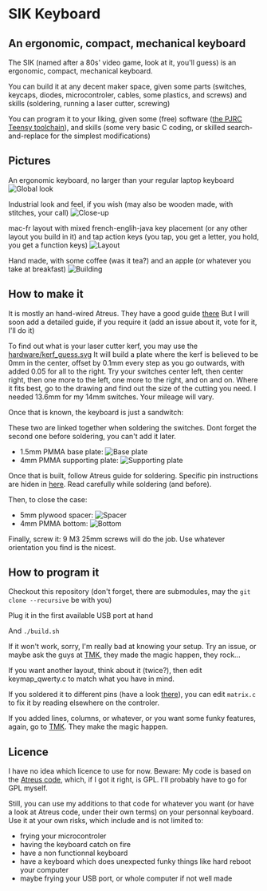 # SIK Keyboard

## An ergonomic, compact, mechanical keyboard

The SIK (named after a 80s' video game, look at it, you'll guess) is an ergonomic, compact, mechanical keyboard.

You can build it at any decent maker space, given some parts (switches, keycaps, diodes, microcontroler, cables, some plastics, and screws) and skills (soldering, running a laser cutter, screwing)

You can program it to your liking, given some (free) software ([the PJRC Teensy toolchain](https://www.pjrc.com/teensy/gcc.html)), and skills (some very basic C coding, or skilled search-and-replace for the simplest modifications)

## Pictures

An ergonomic keyboard, no larger than your regular laptop keyboard
![Global look](doc/images/final-1.jpg)

Industrial look and feel, if you wish (may also be wooden made, with stitches, your call)
![Close-up](doc/images/final-2.jpg)

mac-fr layout with mixed french-englih-java key placement (or any other layout you build in it) and tap action keys (you tap, you get a letter, you hold, you get a function keys)
![Layout](doc/images/layout.png)

Hand made, with some coffee (was it tea?) and an apple (or whatever you take at breakfast)
![Building](doc/images/soudure-3.jpg)

## How to make it

It is mostly an hand-wired Atreus. They have a good guide [there](https://atreus.technomancy.us/assembly-hand-wired.pdf) But I will soon add a detailed guide, if you require it (add an issue about it, vote for it, I'll do it)

To find out what is your laser cutter kerf, you may use the [hardware/kerf_guess.svg](hardware/kerf_guess.svg) It will build a plate where the kerf is believed to be 0mm in the center, offset by 0.1mm every step as you go outwards, with added 0.05 for all to the right. Try your switches center left, then center right, then one more to the left, one more to the right, and on and on. Where it fits best, go to the drawing and find out the size of the cutting you need. I needed 13.6mm for my 14mm switches. Your mileage will vary.

Once that is known, the keyboard is just a sandwitch:

These two are linked together when soldering the switches. Dont forget the second one before soldering, you can't add it later.
- 1.5mm PMMA base plate: ![Base plate](hardware/base_plate.png)
- 4mm PMMA supporting plate:  ![Supporting plate](hardware/supporting_plate.png)

Once that is built, follow Atreus guide for soldering. Specific pin instructions are hiden in [here](matrix.c). Read carefully while soldering (and before).

Then, to close the case:
- 5mm plywood spacer: ![Spacer](hardware/spacer.png)
- 4mm PMMA bottom: ![Bottom](hardware/bottom.png)

Finally, screw it: 9 M3 25mm screws will do the job. Use whatever orientation you find is the nicest.

## How to program it

Checkout this repository (don't forget, there are submodules, may the `git clone --recursive` be with you)

Plug it in the first available USB port at hand

And `./build.sh`

If it won't work, sorry, I'm really bad at knowing your setup. Try an issue, or maybe ask the guys at [TMK]((https://github.com/tmk/tmk_core)), they made the magic happen, they rock...

If you want another layout, think about it (twice?), then edit keymap_qwerty.c to match what you have in mind.

If you soldered it to different pins (have a look [there](matrix.c)), you can edit `matrix.c` to fix it by reading elsewhere on the controler.

If you added lines, columns, or whatever, or you want some funky features, again, go to [TMK](https://github.com/tmk/tmk_core). They make the magic happen.

## Licence

I have no idea which licence to use for now. Beware: My code is based on the [Atreus code](https://github.com/technomancy/tmk_keyboard/tree/atreus), which, if I got it right, is GPL. I'll probably have to go for GPL myself.

Still, you can use my additions to that code for whatever you want (or have a look at Atreus code, under their own terms) on your personnal keyboard. Use it at your own risks, which include and is not limited to:
- frying your microcontroler
- having the keyboard catch on fire
- have a non functionnal keyboard
- have a keyboard which does unexpected funky things like hard reboot your computer
- maybe frying your USB port, or whole computer if not well made
